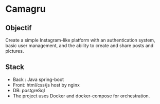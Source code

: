 # Camagru

## Objectif

Create a simple Instagram-like platform with an authentication system, basic user management, and the ability to create and share posts and pictures.

## Stack

* Back : Java spring-boot
* Front: html/css/js host by nginx
* DB: postgreSql
* The project uses Docker and docker-compose for orchestration.
